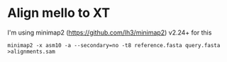# Align mello to XT

I'm using minimap2 (https://github.com/lh3/minimap2) v2.24+ for this
```
minimap2 -x asm10 -a --secondary=no -t8 reference.fasta query.fasta >alignments.sam 
```
